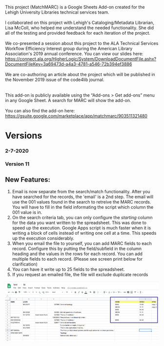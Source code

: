 This project (MatchMARC) is a Google Sheets Add-on created for the Lehigh University Libraries technical services team.
<br><br>
I collaborated on this project with Lehigh's Cataloging/Metadata Librarian, Lisa McColl, who helped me understand the needed functionality.  She did all of the testing and provided feedback for each iteration of the project.
<br><br>
We co-presented a session about this project to the ALA Technical Services Workflow Efficiency Interest group during the American Library Association's 2019 annual conference. You can view our slides here: https://connect.ala.org/HigherLogic/System/DownloadDocumentFile.ashx?DocumentFileKey=3a69473d-a4a3-4781-a546-72b394ef3886
<br><br>
We are co-authoring an article about the project which will be published in the November 2019 issue of the code4lib journal.  
<br><br>
This add-on is publicly available using the “Add-ons > Get add-ons” menu in any Google Sheet. A search for MARC will show the add-on.
<br><br>
You can also find the add-on here:
https://gsuite.google.com/marketplace/app/matchmarc/903511321480


# Versions
### 2-7-2020
### Version 11
## New Features:
1) Email is now separate from the search/match functionality.  After you have searched for the records, the 'email' is a 2nd step.  The email will use the 001 values found in the search to retreive the MARC records.  You will have to fill in the field informating the script which column the 001 value is in.
2) On the search criteria tab, you can only configure the *starting* column for the data you want written to the spreadsheet. This was done to speed up the execution.  Google Apps script is much faster when it is writing a block of cells instead of writing one cell at a time.  This speeds up the execution considerably.
3) When you email the file to yourself, you can add MARC fields to each record.  Configure this by putting the field/subfield in the column heading and the values in the rows for each record.  You can add multiple fields to each record.  (Please see screen print below for clarification)
4) You can have it write up to 25 fields to the spreadsheet.  
5) If you request an emailed file, the file will exclude duplicate records


![Illustrates the new feature - add fields to MARC record that will be emailed](matchMarchScreenShot.png?raw=true "Illustrates the new feature - add fields to MARC record that will be emailed")

